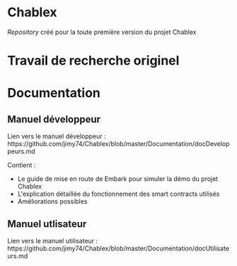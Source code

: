 # Chablex
*Repository* créé pour la toute première version du projet Chablex



<h1>Travail de recherche originel</h1>

<h1>Documentation</h1>
<h2>Manuel développeur</h2>
Lien vers le manuel développeur : https://github.com/jimy74/Chablex/blob/master/Documentation/docDeveloppeurs.md

Contient :

- Le guide de mise en route de Embark pour simuler la démo du projet Chablex
- L'explication détaillée du fonctionnement des smart contracts utilisés
- Améliorations possibles 

<h2>Manuel utlisateur</h2>
Lien vers le manuel utilisateur : https://github.com/jimy74/Chablex/blob/master/Documentation/docUtilisateurs.md

